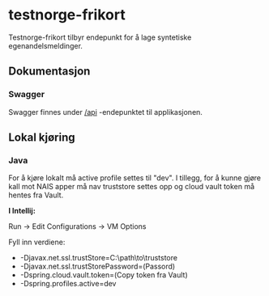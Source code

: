 # testnorge-frikort
Testnorge-frikort tilbyr endepunkt for å lage syntetiske egenandelsmeldinger.

## Dokumentasjon

### Swagger
Swagger finnes under [/api](https://testnorge-frikort.nais.preprod.local/api) -endepunktet til applikasjonen.

## Lokal kjøring

### Java
For å kjøre lokalt må active profile settes til "dev". I tillegg, for å kunne gjøre kall mot NAIS apper må nav truststore settes opp 
og cloud vault token må hentes fra Vault. 

__I Intellij:__ 

Run -> Edit Configurations -> VM Options 

Fyll inn verdiene:
* -Djavax.net.ssl.trustStore=C:\path\to\truststore
* -Djavax.net.ssl.trustStorePassword=(Passord)
* -Dspring.cloud.vault.token=(Copy token fra Vault)
* -Dspring.profiles.active=dev